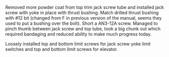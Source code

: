 Removed more powder coat from top trim jack screw tube and installed jack screw with yoke in place with thrust bushing. Match drilled thrust bushing with #12 bit (changed from F in previous version of the manual, seems they used to put a bushing over the bolt). Short a AN3-12A screw. Managed to pinch thumb between jack screw and top tube, took a big chunk out which required bandaging and reduced ability to make much progress today.

Loosely installed top and bottom limit screws for jack screw yoke limit switches and top and bottom limit screws for elevator.
